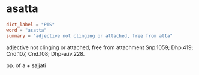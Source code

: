 # asatta

``` toml
dict_label = "PTS"
word = "asatta"
summary = "adjective not clinging or attached, free from atta"
```

adjective not clinging or attached, free from attachment Snp.1059; Dhp.419; Cnd.107, Cnd.108; Dhp\-a.iv.228.

pp. of a \+ sajjati

